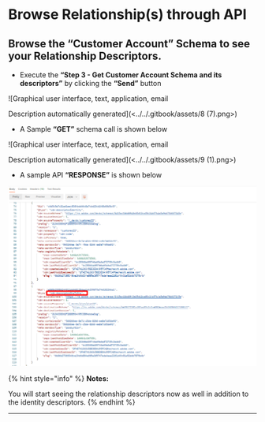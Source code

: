 # Browse Relationship(s) through API

## **Browse the “Customer Account” Schema to see your Relationship Descriptors.**

* Execute the **“Step 3 - Get Customer Account Schema and its descriptors”** by clicking the **“Send”** button

![Graphical user interface, text, application, email

Description automatically generated](<../../.gitbook/assets/8 (7).png>)

* A Sample **“GET”** schema call is shown below

![Graphical user interface, text, application, email

Description automatically generated](<../../.gitbook/assets/9 (1).png>)

* A sample API **“RESPONSE”** is shown below

![](<../../.gitbook/assets/10 (2).png>)

{% hint style="info" %}
**Notes:**

You will start seeing the relationship descriptors now as well in addition to the identity descriptors.
{% endhint %}

****
